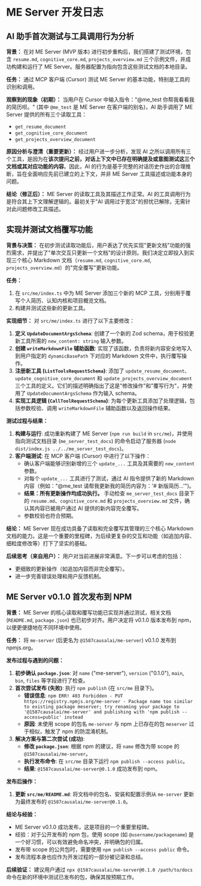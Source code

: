 # ME Server 开发日志

## AI 助手首次测试与工具调用行为分析

**背景：**
在对 ME Server (MVP 版本) 进行初步重构后，我们搭建了测试环境，包含 `resume.md`, `cognitive_core.md`, `projects_overview.md` 三个示例文件，并成功构建和运行了 ME Server。服务器配置为指向包含这些测试文档的本地目录。

**任务：**
通过 MCP 客户端 (Cursor) 测试 ME Server 的基本功能，特别是工具的识别和调用。

**观察到的现象（初期）：**
当用户在 Cursor 中输入指令："@me_test 你帮我看看我的简历呗。" (其中 `@me_test` 是 ME Server 在客户端的别名)，AI 助手调用了 ME Server 提供的所有三个读取工具：
*   `get_resume_document`
*   `get_cognitive_core_document`
*   `get_projects_overview_document`

**原因分析与澄清（重要更新）：**
经过用户进一步分析，发现 AI 之所以调用所有三个工具，是因为在**该次提问之前，对话上下文中已存在明确提及或意图测试这三个文档或其对应功能的内容**。因此，AI 的行为是基于完整的对话历史作出的合理推断，旨在全面响应先前已建立的上下文，并非 ME Server 工具描述或功能本身的问题。

**结论（修正后）：**
ME Server 的读取工具及其描述工作正常。AI 的工具调用行为是符合其上下文理解逻辑的。最初关于"AI 调用过于宽泛"的担忧已解除，无需针对此问题修改工具描述。

## 实现并测试文档覆写功能

**背景与决策：**
在初步测试读取功能后，用户表达了优先实现"更新文档"功能的强烈需求，并提出了"单次交互只更新一个文档"的设计原则。我们决定立即投入到实现三个核心 Markdown 文档（`resume.md`, `cognitive_core.md`, `projects_overview.md`）的"完全覆写"更新功能。

**任务：**
1.  在 `src/me/index.ts` 中为 ME Server 添加三个新的 MCP 工具，分别用于覆写个人简历、认知内核和项目概览文档。
2.  构建并测试这些新的更新工具。

**实现细节：**
对 `src/me/index.ts` 进行了以下主要修改：
1.  **定义 `UpdateDocumentArgsSchema`**: 创建了一个新的 Zod schema，用于校验更新工具所需的 `new_content: string` 输入参数。
2.  **创建 `writeMarkdownFile` 辅助函数**: 实现了该函数，负责将新内容安全地写入到用户指定的 `dynamicBasePath` 下对应的 Markdown 文件中，执行覆写操作。
3.  **注册新工具 (`ListToolsRequestSchema`)**: 添加了 `update_resume_document`、`update_cognitive_core_document` 和 `update_projects_overview_document` 三个工具的定义。它们的描述明确指出了这是"修改操作"和"覆写行为"，并使用了 `UpdateDocumentArgsSchema` 作为输入 schema。
4.  **实现工具逻辑 (`CallToolRequestSchema`)**: 为每个更新工具添加了处理逻辑，包括参数校验、调用 `writeMarkdownFile` 辅助函数以及返回操作结果。

**测试过程与结果：**
1.  **构建与运行**: 成功重新构建了 ME Server (`npm run build` in `src/me`)，并使用指向测试文档目录 (`me_server_test_docs`) 的命令启动了服务器 (`node dist/index.js ../../me_server_test_docs`)。
2.  **客户端测试**: 在 MCP 客户端 (Cursor) 中进行了以下操作：
    *   确认客户端能够识别新增的三个 `update_...` 工具及其需要的 `new_content` 参数。
    *   对每个 `update_...` 工具进行了测试，通过 AI 指令提供了新的 Markdown 内容（例如："@me_test 请帮我更新我的简历内容为：'# 新版简历...'")。
    *   **结果：所有更新操作均成功执行。** 手动检查 `me_server_test_docs` 目录下的 `resume.md`、`cognitive_core.md` 和 `projects_overview.md` 文件，确认其内容已被用户通过 AI 提供的新内容完全覆写。
    *   参数校验也符合预期。

**结论：**
ME Server 现在成功具备了读取和完全覆写其管理的三个核心 Markdown 文档的能力。这是一个重要的里程碑，为后续更复杂的交互和功能（如追加内容、细粒度修改等）打下了坚实的基础。

**后续思考（来自用户）：**
用户对当前进展非常满意。下一步可以考虑的包括：
*   更细致的更新操作（如追加内容而非完全覆写）。
*   进一步完善错误处理和用户反馈机制。

## ME Server v0.1.0 首次发布到 NPM

**背景：**
ME Server 的核心读取和覆写功能已实现并通过测试，相关文档 (`README.md`, `package.json`) 也已初步对齐。用户决定将 v0.1.0 版本发布到 npm，以便更便捷地在不同环境中使用。

**任务：**
将 `me-server` (后更名为 `@1587causalai/me-server`) v0.1.0 发布到 npmjs.org。

**发布过程与遇到的问题：**
1.  **初步确认 `package.json`**: 对 `name` ("me-server"), `version` ("0.1.0"), `main`, `bin`, `files` 等字段进行了检查。
2.  **首次尝试发布 (失败)**: 执行 `npm publish` (在 `src/me` 目录下)。
    *   **错误信息**: `npm ERR! 403 Forbidden - PUT https://registry.npmjs.org/me-server - Package name too similar to existing package meserver; try renaming your package to '@1587causalai/me-server' and publishing with 'npm publish --access=public' instead`
    *   **原因**: 未使用 scope 的包名 `me-server` 与 npm 上已存在的包 `meserver` 过于相似，触发了 npm 的防混淆机制。
3.  **解决方案与第二次尝试 (成功)**:
    *   **修改 `package.json`**: 根据 npm 的建议，将 `name` 修改为带 scope 的 `@1587causalai/me-server`。
    *   **执行发布命令**: 在 `src/me` 目录下运行 `npm publish --access public`。
    *   **结果**: `@1587causalai/me-server@0.1.0` 成功发布到 npm。

**发布后操作：**
1.  **更新 `src/me/README.md`**: 将文档中的包名、安装和配置示例从 `me-server` 更新为最终发布的 `@1587causalai/me-server@0.1.0`。

**结论与经验：**
*   ME Server v0.1.0 成功发布，这是项目的一个重要里程碑。
*   经验：对于公开发布的 npm 包，使用 scope (如 `@username/packagename`) 是一个好习惯，可以有效避免命名冲突，并明确包的归属。
*   发布带 scope 的公共包时，需要使用 `npm publish --access public` 命令。
*   发布流程本身也应作为开发过程的一部分被记录和总结。

**后续验证：**
建议用户通过 `npx @1587causalai/me-server@0.1.0 /path/to/docs` 命令在新的环境中测试已发布的包，确保其按预期工作。 